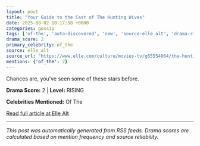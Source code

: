 ```yaml
---
layout: post
title: "Your Guide to the Cast of The Hunting Wives"
date: 2025-08-02 10:17:58 +0000
categories: gossip
tags: ['of-the', 'auto-discovered', 'new', 'source-elle_alt', 'drama-rising']
drama_score: 2
primary_celebrity: of_the
source: elle_alt
source_url: "https://www.elle.com/culture/movies-tv/g65554064/the-hunting-wives-cast-explained/"
mentions: {'of_the': 2}
---
```


Chances are, you’ve seen some of these stars before.

**Drama Score:** 2 | **Level:** RISING

**Celebrities Mentioned:** Of The

[Read full article at Elle Alt](https://www.elle.com/culture/movies-tv/g65554064/the-hunting-wives-cast-explained/)

---
*This post was automatically generated from RSS feeds. Drama scores are calculated based on mention frequency and source reliability.*
